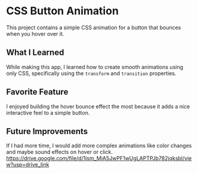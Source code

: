 # CSS Button Animation

This project contains a simple CSS animation for a button that bounces when you hover over it.

## What I Learned

While making this app, I learned how to create smooth animations using only CSS, specifically using the `transform` and `transition` properties.

## Favorite Feature

I enjoyed building the hover bounce effect the most because it adds a nice interactive feel to a simple button.

## Future Improvements

If I had more time, I would add more complex animations like color changes and maybe sound effects on hover or click.
https://drive.google.com/file/d/1ism_MiA5JwPF1wUgLAPTPJb782jqksbl/view?usp=drive_link






